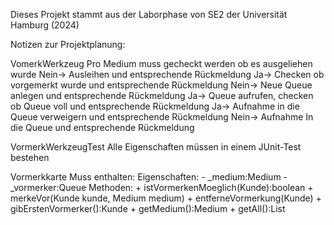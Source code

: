 Dieses Projekt stammt aus der Laborphase von SE2 der Universität Hamburg (2024)

Notizen zur Projektplanung:

VomerkWerkzeug
Pro Medium muss gecheckt werden ob es ausgeliehen wurde
	Nein-> Ausleihen und entsprechende Rückmeldung
	Ja-> Checken ob vorgemerkt wurde und entsprechende Rückmeldung
		Nein-> Neue Queue anlegen und entsprechende Rückmeldung
		Ja-> Queue aufrufen, checken ob Queue voll und entsprechende Rückmeldung
			Ja-> Aufnahme in die Queue verweigern und entsprechende Rückmeldung
			Nein-> Aufnahme In die Queue und entsprechende Rückmeldung

VormerkWerkzeugTest
Alle Eigenschaften müssen in einem JUnit-Test bestehen

Vormerkkarte
Muss enthalten:
Eigenschaften:  - _medium:Medium
                - _vormerker:Queue<Kunde>
Methoden:       + istVormerkenMoeglich(Kunde):boolean
                + merkeVor(Kunde kunde, Medium medium)
                + entferneVormerkung(Kunde)
                + gibErstenVormerker():Kunde
                + getMedium():Medium
                + getAll():List<Kunden>


